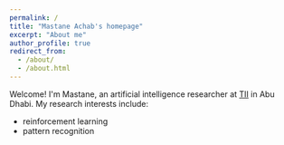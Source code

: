 ```yaml
---
permalink: /
title: "Mastane Achab's homepage"
excerpt: "About me"
author_profile: true
redirect_from:
  - /about/
  - /about.html
---
```


Welcome! I'm Mastane, an artificial intelligence researcher at <a href='https://www.tii.ae/'>TII</a> in Abu Dhabi.
My research interests include:
<!-- * ranking data -->
* reinforcement learning <!-- (distributional) reinforcement learning -->
* pattern recognition  <!-- optimization, the checkered regression model -->


<!-- <img src="https://mastane.github.io/images/rotating_plot_00_xor.gif" width="100%" height="100%"> -->
